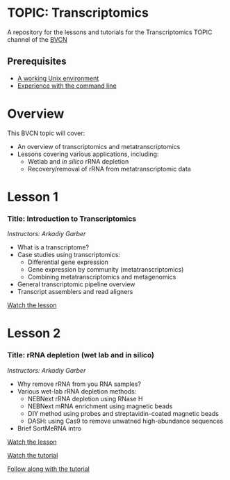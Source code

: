 # TOPIC: Transcriptomics
A repository for the lessons and tutorials for the Transcriptomics TOPIC channel of the [BVCN](https://biovcnet.github.io/)


## Prerequisites
* [A working Unix environment](https://github.com/biovcnet/biovcnet.github.io/wiki/1.-Setting-up-a-local-Linux-(or-Unix)-environment)
* [Experience with the command line](https://github.com/biovcnet/biovcnet.github.io/wiki/2.-Using-the-Command-line)

# Overview
This BVCN topic will cover:

* An overview of transcriptomics and metatranscriptomics
* Lessons covering various applications, including:
    * Wetlab and _in silico_ rRNA depletion
    * Recovery/removal of rRNA from metatranscriptomic data

# Lesson 1
### Title: Introduction to Transcriptomics
_Instructors: Arkadiy Garber_

* What is a transcriptome?
* Case studies using transcriptomics: 
  * Differential gene expression 
  * Gene expression by community (metatranscriptomics)
  * Combining metatranscriptomics and metagenomics 
* General transcriptomic pipeline overview
* Transcript assemblers and read aligners

[Watch the lesson](https://www.youtube.com/watch?v=P6mB9CEVVR8&feature=youtu.be)


# Lesson 2
### Title: rRNA depletion (wet lab and in silico)
_Instructors: Arkadiy Garber_

* Why remove rRNA from you RNA samples?
* Various wet-lab rRNA depletion methods: 
  * NEBNext rRNA depletion using RNase H 
  * NEBNext mRNA enrichment using magnetic beads
  * DIY method using probes and streptavidin-coated magnetic beads
  * DASH: using Cas9 to remove unwatned high-abundance sequences
* Brief SortMeRNA intro

[Watch the lesson](https://www.youtube.com/watch?v=ZsXssq8b6o4&feature=youtu.be)

[Watch the tutorial](https://www.youtube.com/watch?v=GreyzZ5J0xo&feature=youtu.be)

[Follow along with the tutorial](https://github.com/Arkadiy-Garber/bcvn-binder-sortmerna)



